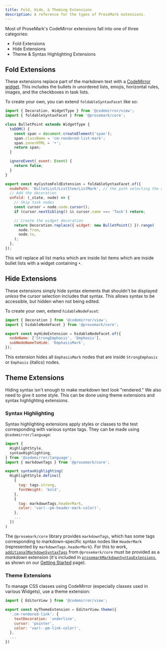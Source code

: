 ```yaml
---
title: Fold, Hide, & Theming Extensions
description: A reference for the types of ProseMark extensions.
---
```


Most of ProseMark's CodeMirror extensions fall into one of three categories:

- Fold Extensions
- Hide Extensions
- Theme & Syntax Highlighting Extensions

## Fold Extensions

These extensions replace part of the markdown text with a [CodeMirror widget](https://codemirror.net/docs/ref/#view.Decoration%5Ereplace). This includes the bullets in unordered lists, emojis, horizontal rules, images, and the checkboxes in task lists.

To create your own, you can extend `foldableSyntaxFacet` like so:

```javascript
import { Decoration, WidgetType } from '@codemirror/view';
import { foldableSyntaxFacet } from '@prosemark/core';

class BulletPoint extends WidgetType {
  toDOM() {
    const span = document.createElement('span');
    span.className = 'cm-rendered-list-mark';
    span.innerHTML = '•';
    return span;
  }

  ignoreEvent(_event: Event) {
    return false;
  }
}

export const myCustomFoldExtension = foldableSyntaxFacet.of({
  nodePath: 'BulletList/ListItem/ListMark', // the path selecting the appropriate syntax nodes
  // Add the decoration
  onFold: (_state, node) => {
    // Skip task nodes
    const cursor = node.node.cursor();
    if (cursor.nextSibling() && cursor.name === 'Task') return;

    // Create the widget decoration
    return Decoration.replace({ widget: new BulletPoint() }).range(
      node.from,
      node.to,
    );
  },
});
```

This will replace all list marks which are inside list items which are inside bullet lists with a widget containing `•`.

## Hide Extensions

These extensions simply hide syntax elements that shouldn't be displayed _unless_ the cursor selection includes that syntax. This allows syntax to be accessible, but hidden when not being edited.

To create your own, extend `hidableNodeFacet`:

```javascript
import { Decoration } from '@codemirror/view';
import { hidableNodeFacet } from '@prosemark/core';

export const myHideExtension = hidableNodeFacet.of({
  nodeName: ['StrongEmphasis', 'Emphasis'],
  subNodeNameToHide: 'EmphasisMark',
});
```

This extension hides all `EmphasisMark` nodes that are inside `StrongEmphasis` or `Emphasis` (italics) nodes.

## Theme Extensions

Hiding syntax isn't enough to make markdown text look "rendered." We also need to give it some style. This can be done using theme extensions and syntax highlighting extensions.

### Syntax Highlighting

Syntax highlighting extensions apply styles or classes to the test corresponding with various syntax tags. They can be made using `@codemirror/language`:

```javascript
import {
  HighlightStyle,
  syntaxHighlighting,
} from '@codemirror/language';
import { markdownTags } from '@prosemark/core';

export syntaxHighlighting(
  HighlightStyle.define([
    {
      tag: tags.strong,
      fontWeight: 'bold',
    },
    {
      tag: markdownTags.headerMark,
      color: 'var(--pm-header-mark-color)',
    },
    ...
  ])
)
```

The `@prosemark/core` library provides `markdownTags`, which has some tags corresponding to markdown-specific syntax nodes like `HeaderMark` (represented by `markdownTags.headerMark`). For this to work, [`additionalMarkdownSyntaxTags`](/api/prosemark/core/variables/additionalmarkdownsyntaxtags/) from `@prosemark/core` must be provided as a _markdown_ extension (it's included in [`prosemarkMarkdownSyntaxExtensions`](/api/prosemark/core/variables/prosemarkmarkdownsyntaxextensions/), as shown on our [Getting Started](/guides/getting-started) page).

### Theme Extensions

To manage CSS classes using CodeMirror (especially classes used in various Widgets), use a theme extension:

```javascript
import { EditorView } from '@codemirror/view';

export const myThemeExtension = EditorView.theme({
  '.cm-rendered-link': {
    textDecoration: 'underline',
    cursor: 'pointer',
    color: 'var(--pm-link-color)',
  },
  ...
})
```
